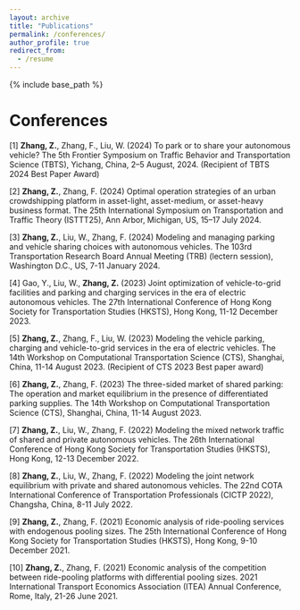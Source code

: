 ```yaml
---
layout: archive
title: "Publications"
permalink: /conferences/
author_profile: true
redirect_from:
  - /resume
---
```

{% include base_path %}

Conferences
======
[1] **Zhang, Z.**, Zhang, F., Liu, W. (2024) To park or to share your autonomous vehicle? The 5th Frontier
Symposium on Traffic Behavior and Transportation Science (TBTS), Yichang, China, 2–5 August,
2024. (Recipient of TBTS 2024 Best Paper Award)

[2] **Zhang, Z.**, Zhang, F. (2024) Optimal operation strategies of an urban crowdshipping platform in
asset-light, asset-medium, or asset-heavy business format. The 25th International Symposium on
Transportation and Traffic Theory (ISTTT25), Ann Arbor, Michigan, US, 15–17 July 2024.

[3] **Zhang, Z.**, Liu, W., Zhang, F. (2024) Modeling and managing parking and vehicle sharing choices
with autonomous vehicles. The 103rd Transportation Research Board Annual Meeting (TRB) (lectern
session), Washington D.C., US, 7-11 January 2024.

[4] Gao, Y., Liu, W., **Zhang, Z.** (2023) Joint optimization of vehicle-to-grid facilities and parking and
charging services in the era of electric autonomous vehicles. The 27th International Conference of
Hong Kong Society for Transportation Studies (HKSTS), Hong Kong, 11-12 December 2023.

[5] **Zhang, Z.**, Zhang, F., Liu, W. (2023) Modeling the vehicle parking, charging and vehicle-to-grid services
in the era of electric vehicles. The 14th Workshop on Computational Transportation Science (CTS),
Shanghai, China, 11-14 August 2023. (Recipient of CTS 2023 Best paper award)

[6] **Zhang, Z.**, Zhang, F. (2023) The three-sided market of shared parking: The operation and market
equilibrium in the presence of differentiated parking supplies. The 14th Workshop on Computational
Transportation Science (CTS), Shanghai, China, 11-14 August 2023.

[7] **Zhang, Z.**, Liu, W., Zhang, F. (2022) Modeling the mixed network traffic of shared and private
autonomous vehicles. The 26th International Conference of Hong Kong Society for Transportation
Studies (HKSTS), Hong Kong, 12-13 December 2022.

[8] **Zhang, Z.**, Liu, W., Zhang, F. (2022) Modeling the joint network equilibrium with private and shared
autonomous vehicles. The 22nd COTA International Conference of Transportation Professionals (CICTP
2022), Changsha, China, 8-11 July 2022.

[9] **Zhang, Z.**, Zhang, F. (2021) Economic analysis of ride-pooling services with endogenous pooling sizes.
The 25th International Conference of Hong Kong Society for Transportation Studies (HKSTS), Hong
Kong, 9-10 December 2021.

[10] **Zhang, Z.**, Zhang, F. (2021) Economic analysis of the competition between ride-pooling platforms
with differential pooling sizes. 2021 International Transport Economics Association (ITEA) Annual
Conference, Rome, Italy, 21-26 June 2021.

